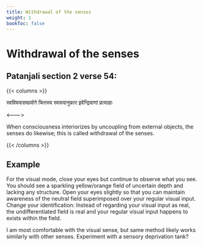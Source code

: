 ```yaml
---
title: Withdrawal of the senses
weight: 1
bookToc: false
---
```


# Withdrawal of the senses

## Patanjali section 2 verse 54:

{{< columns >}}

स्वविषयासम्प्रयोगे चित्तस्य स्वरूपानुकार इवेन्द्रियाणां प्रत्याहाः

<--->

When consciousness interiorizes by
uncoupling from external objects, the senses do likewise; this is
called withdrawal of the senses.

{{< /columns >}}

## Example

For the visual mode, close your eyes but continue to observe what you
see. You should see a sparkling yellow/orange field of uncertain depth and
lacking any structure. Open your eyes slightly so that you can maintain
awareness of the neutral field superimposed over your regular visual
input. Change your identification: Instead of regarding your visual
input as real, the undifferentiated field is real and your regular
visual input happens to exists within the field.

I am most comfortable with the visual sense, but same method likely
works similarly with other senses. Experiment with a sensory
deprivation tank?
